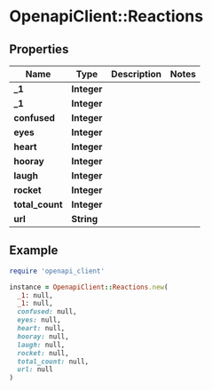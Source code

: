 # OpenapiClient::Reactions

## Properties

| Name | Type | Description | Notes |
| ---- | ---- | ----------- | ----- |
| **_1** | **Integer** |  |  |
| **_1** | **Integer** |  |  |
| **confused** | **Integer** |  |  |
| **eyes** | **Integer** |  |  |
| **heart** | **Integer** |  |  |
| **hooray** | **Integer** |  |  |
| **laugh** | **Integer** |  |  |
| **rocket** | **Integer** |  |  |
| **total_count** | **Integer** |  |  |
| **url** | **String** |  |  |

## Example

```ruby
require 'openapi_client'

instance = OpenapiClient::Reactions.new(
  _1: null,
  _1: null,
  confused: null,
  eyes: null,
  heart: null,
  hooray: null,
  laugh: null,
  rocket: null,
  total_count: null,
  url: null
)
```

